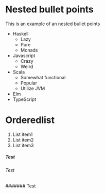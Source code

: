 # Nested bullet points

This is an example of an nested bullet points

- Haskell
    - Lazy
    - Pure
    - Monads
- Javascript
    - Crazy
    - Weird
- Scala
    - Somewhat functional
    - Popular
    - Utilize JVM
- Elm
- TypeScript

# Orderedlist

1. List item1
2. List item2
3. List item3

##### Test
###### Test
####### Test